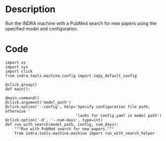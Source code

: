 # Description
Run the INDRA machine with a PubMed search for new papers using the specified model and configuration.

# Code
```
import os
import sys
import click
from indra.tools.machine.config import copy_default_config

@click.group()
def main():

@main.command()
@click.argument('model_path')
@click.option('--config', help='Specify configuration file path, otherwise '
                               'looks for config.yaml in model path')
@click.option('-d', '--num-days', type=int)
def run_with_search(model_path, config, num_days):
    """Run with PubMed search for new papers."""
    from indra.tools.machine.machine import run_with_search_helper

```
